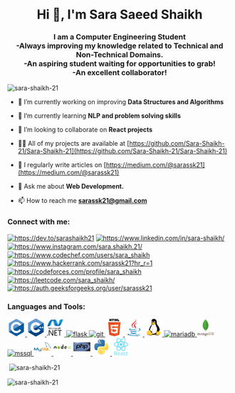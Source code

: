 <h1 align="center">Hi 👋, I'm Sara Saeed Shaikh</h1>
<h3 align="center">I am a Computer Engineering Student<br>
-Always improving my knowledge related to Technical and Non-Technical Domains.<br>
-An aspiring student waiting for opportunities to grab!<br>
-An excellent collaborator!
</h3>
<p align="left"> <img src="https://komarev.com/ghpvc/?username=sara-shaikh-21&label=Profile%20views&color=0e75b6&style=flat" alt="sara-shaikh-21" /> </p>

- 🔭 I’m currently working on improving **Data Structures and Algorithms**

- 🌱 I’m currently learning **NLP and problem solving skills**

- 👯 I’m looking to collaborate on **React projects**

- 👨‍💻 All of my projects are available at [https://github.com/Sara-Shaikh-21/Sara-Shaikh-21](https://github.com/Sara-Shaikh-21/Sara-Shaikh-21)

- 📝 I regularly write articles on [https://medium.com/@sarassk21](https://medium.com/@sarassk21)

- 💬 Ask me about **Web Development.**

- 📫 How to reach me **sarassk21@gmail.com**

<h3 align="left">Connect with me:</h3>
<p align="left">
<a href="https://dev.to/https://dev.to/sarashaikh21" target="blank"><img align="center" src="https://raw.githubusercontent.com/rahuldkjain/github-profile-readme-generator/master/src/images/icons/Social/devto.svg" alt="https://dev.to/sarashaikh21" height="30" width="40" /></a>
<a href="https://linkedin.com/in/https://www.linkedin.com/in/sara-shaikh/" target="blank"><img align="center" src="https://raw.githubusercontent.com/rahuldkjain/github-profile-readme-generator/master/src/images/icons/Social/linked-in-alt.svg" alt="https://www.linkedin.com/in/sara-shaikh/" height="30" width="40" /></a>
<a href="https://instagram.com/https://www.instagram.com/sara.shaikh.21/" target="blank"><img align="center" src="https://raw.githubusercontent.com/rahuldkjain/github-profile-readme-generator/master/src/images/icons/Social/instagram.svg" alt="https://www.instagram.com/sara.shaikh.21/" height="30" width="40" /></a>
<a href="https://www.codechef.com/users/https://www.codechef.com/users/sara_shaikh" target="blank"><img align="center" src="https://cdn.jsdelivr.net/npm/simple-icons@3.1.0/icons/codechef.svg" alt="https://www.codechef.com/users/sara_shaikh" height="30" width="40" /></a>
<a href="https://www.hackerrank.com/https://www.hackerrank.com/sarassk21?hr_r=1" target="blank"><img align="center" src="https://raw.githubusercontent.com/rahuldkjain/github-profile-readme-generator/master/src/images/icons/Social/hackerrank.svg" alt="https://www.hackerrank.com/sarassk21?hr_r=1" height="30" width="40" /></a>
<a href="https://codeforces.com/profile/https://codeforces.com/profile/sara_shaikh" target="blank"><img align="center" src="https://raw.githubusercontent.com/rahuldkjain/github-profile-readme-generator/master/src/images/icons/Social/codeforces.svg" alt="https://codeforces.com/profile/sara_shaikh" height="30" width="40" /></a>
<a href="https://www.leetcode.com/https://leetcode.com/sara_shaikh/" target="blank"><img align="center" src="https://raw.githubusercontent.com/rahuldkjain/github-profile-readme-generator/master/src/images/icons/Social/leet-code.svg" alt="https://leetcode.com/sara_shaikh/" height="30" width="40" /></a>
<a href="https://auth.geeksforgeeks.org/user/https://auth.geeksforgeeks.org/user/sarassk21" target="blank"><img align="center" src="https://raw.githubusercontent.com/rahuldkjain/github-profile-readme-generator/master/src/images/icons/Social/geeks-for-geeks.svg" alt="https://auth.geeksforgeeks.org/user/sarassk21" height="30" width="40" /></a>
</p>

<h3 align="left">Languages and Tools:</h3>
<p align="left"> <a href="https://www.cprogramming.com/" target="_blank" rel="noreferrer"> <img src="https://raw.githubusercontent.com/devicons/devicon/master/icons/c/c-original.svg" alt="c" width="40" height="40"/> </a> <a href="https://www.w3schools.com/cpp/" target="_blank" rel="noreferrer"> <img src="https://raw.githubusercontent.com/devicons/devicon/master/icons/cplusplus/cplusplus-original.svg" alt="cplusplus" width="40" height="40"/> </a> <a href="https://dotnet.microsoft.com/" target="_blank" rel="noreferrer"> <img src="https://raw.githubusercontent.com/devicons/devicon/master/icons/dot-net/dot-net-original-wordmark.svg" alt="dotnet" width="40" height="40"/> </a> <a href="https://flask.palletsprojects.com/" target="_blank" rel="noreferrer"> <img src="https://www.vectorlogo.zone/logos/pocoo_flask/pocoo_flask-icon.svg" alt="flask" width="40" height="40"/> </a> <a href="https://git-scm.com/" target="_blank" rel="noreferrer"> <img src="https://www.vectorlogo.zone/logos/git-scm/git-scm-icon.svg" alt="git" width="40" height="40"/> </a> <a href="https://www.w3.org/html/" target="_blank" rel="noreferrer"> <img src="https://raw.githubusercontent.com/devicons/devicon/master/icons/html5/html5-original-wordmark.svg" alt="html5" width="40" height="40"/> </a> <a href="https://www.java.com" target="_blank" rel="noreferrer"> <img src="https://raw.githubusercontent.com/devicons/devicon/master/icons/java/java-original.svg" alt="java" width="40" height="40"/> </a> <a href="https://www.linux.org/" target="_blank" rel="noreferrer"> <img src="https://raw.githubusercontent.com/devicons/devicon/master/icons/linux/linux-original.svg" alt="linux" width="40" height="40"/> </a> <a href="https://mariadb.org/" target="_blank" rel="noreferrer"> <img src="https://www.vectorlogo.zone/logos/mariadb/mariadb-icon.svg" alt="mariadb" width="40" height="40"/> </a> <a href="https://www.mongodb.com/" target="_blank" rel="noreferrer"> <img src="https://raw.githubusercontent.com/devicons/devicon/master/icons/mongodb/mongodb-original-wordmark.svg" alt="mongodb" width="40" height="40"/> </a> <a href="https://www.microsoft.com/en-us/sql-server" target="_blank" rel="noreferrer"> <img src="https://www.svgrepo.com/show/303229/microsoft-sql-server-logo.svg" alt="mssql" width="40" height="40"/> </a> <a href="https://www.mysql.com/" target="_blank" rel="noreferrer"> <img src="https://raw.githubusercontent.com/devicons/devicon/master/icons/mysql/mysql-original-wordmark.svg" alt="mysql" width="40" height="40"/> </a> <a href="https://nodejs.org" target="_blank" rel="noreferrer"> <img src="https://raw.githubusercontent.com/devicons/devicon/master/icons/nodejs/nodejs-original-wordmark.svg" alt="nodejs" width="40" height="40"/> </a> <a href="https://www.php.net" target="_blank" rel="noreferrer"> <img src="https://raw.githubusercontent.com/devicons/devicon/master/icons/php/php-original.svg" alt="php" width="40" height="40"/> </a> <a href="https://www.python.org" target="_blank" rel="noreferrer"> <img src="https://raw.githubusercontent.com/devicons/devicon/master/icons/python/python-original.svg" alt="python" width="40" height="40"/> </a> <a href="https://reactjs.org/" target="_blank" rel="noreferrer"> <img src="https://raw.githubusercontent.com/devicons/devicon/master/icons/react/react-original-wordmark.svg" alt="react" width="40" height="40"/> </a> </p>

<p>&nbsp;<img align="center" src="https://github-readme-stats.vercel.app/api?username=sara-shaikh-21&show_icons=true&locale=en" alt="sara-shaikh-21" /></p>

<p><img align="center" src="https://github-readme-streak-stats.herokuapp.com/?user=sara-shaikh-21&" alt="sara-shaikh-21" /></p>
